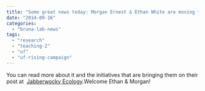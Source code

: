 ```yaml
---
title: "Some great news today: Morgan Ernest & Ethan White are moving to @UF"
date: "2014-09-16"
categories: 
  - "bruna-lab-news"
tags: 
  - "research"
  - "teaching-2"
  - "uf"
  - "uf-rising-campaign"
---
```


You can read more about it and the initiatives that are bringing them on their post at  [Jabberwocky Ecology](http://jabberwocky.weecology.org/2014/09/16/weecology-is-moving-to-the-university-of-florida/).Welcome Ethan & Morgan!
